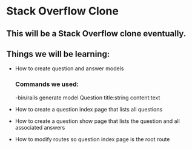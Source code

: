 # Stack Overflow Clone

## This will be a Stack Overflow clone eventually.

## Things we will be learning:

- How to create question and answer models
  ### Commands we used:
    -bin/rails generate model Question title:string content:text

- How to create a question index page that lists all questions
- How to create a question show page that lists the question and all associated answers
- How to modify routes so question index page is the root route

